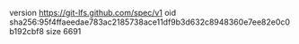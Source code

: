 version https://git-lfs.github.com/spec/v1
oid sha256:95f4ffaeedae783ac2185738ace11df9b3d632c8948360e7ee82e0c0b192cbf8
size 6691
